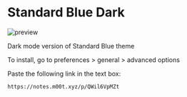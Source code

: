 # Standard Blue Dark

![preview](https://raw.githubusercontent.com/m00t316/standard-blue-dark/main/standard-blue-dark.png)

Dark mode version of Standard Blue theme

To install, go to preferences > general > advanced options

Paste the following link in the text box:
```
https://notes.m00t.xyz/p/QWil6VpMZt
```

